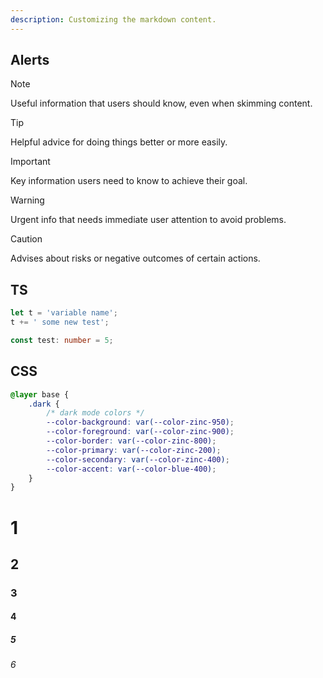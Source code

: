 ```yaml
---
description: Customizing the markdown content.
---
```


## Alerts

> [!NOTE]
> Useful information that users should know, even when skimming content.

> [!TIP]
> Helpful advice for doing things better or more easily.

> [!IMPORTANT]
> Key information users need to know to achieve their goal.

> [!WARNING]
> Urgent info that needs immediate user attention to avoid problems.

> [!CAUTION]
> Advises about risks or negative outcomes of certain actions.

## TS

```ts {1-2,4} title="Title"
let t = 'variable name';
t += ' some new test';

const test: number = 5;
```

## CSS

```css title="Title" caption="Caption" showLineNumbers
@layer base {
	.dark {
		/* dark mode colors */
		--color-background: var(--color-zinc-950);
		--color-foreground: var(--color-zinc-900);
		--color-border: var(--color-zinc-800);
		--color-primary: var(--color-zinc-200);
		--color-secondary: var(--color-zinc-400);
		--color-accent: var(--color-blue-400);
	}
}
```



# 1

## 2

### 3

#### 4

##### 5

###### 6
